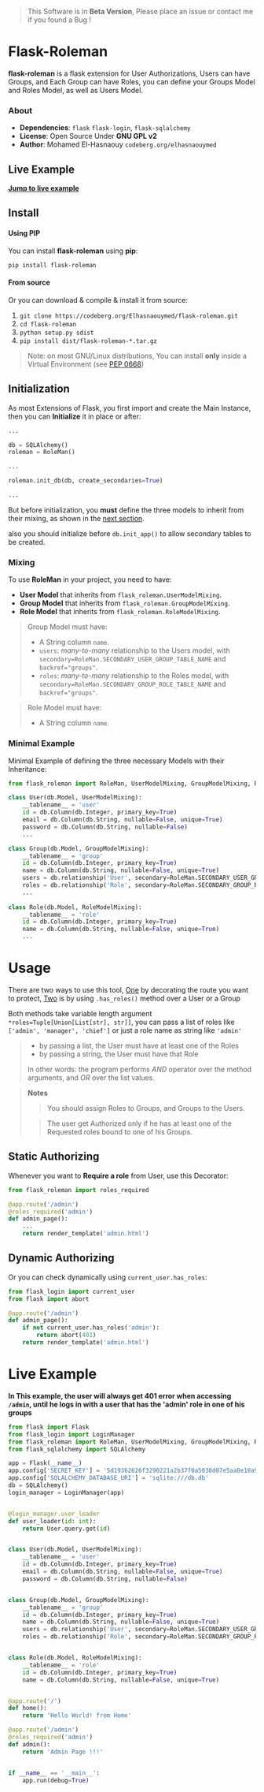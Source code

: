 
> This Software is in **Beta Version**, Please place an issue or contact me if you found a Bug !

# Flask-Roleman

**flask-roleman** is a flask extension for User Authorizations, Users can have Groups, 
and Each Group can have Roles, you can define your Groups Model and Roles Model, as well as Users Model.

### About

- **Dependencies**: `flask` `flask-login`, `flask-sqlalchemy`
- **License**: Open Source Under **GNU GPL v2**
- **Author**: Mohamed El-Hasnaouy `codeberg.org/elhasnaouymed`

## Live Example

[**Jump to live example**](#live-example)

## Install

#### Using PIP

You can install **flask-roleman** using **pip**:

```shell
pip install flask-roleman
```

#### From source

Or you can download & compile & install it from source:

1. `git clone https://codeberg.org/Elhasnaouymed/flask-roleman.git`
2. `cd flask-roleman`
3. `python setup.py sdist`
4. `pip install dist/flask-roleman-*.tar.gz`

> Note: on most GNU/Linux distributions, You can install **only** inside a Virtual Environment (see [PEP 0668](https://peps.python.org/pep-0668/))

## Initialization

As most Extensions of Flask, you first import and create the Main Instance, then you can **Initialize** it in place
or after:

```python
...

db = SQLAlchemy()
roleman = RoleMan()

...

roleman.init_db(db, create_secondaries=True)

...
```

But before initialization, you **must** define the three models to inherit from their mixing,
as shown in the [next section](#usage).

also you should initialize before `db.init_app()` to allow secondary tables to be created.

### Mixing

To use **RoleMan** in your project, you need to have:
 - **User Model** that inherits from `flask_roleman.UserModelMixing`.
 - **Group Model** that inherits from `flask_roleman.GroupModelMixing`.
 - **Role Model** that inherits from `flask_roleman.RoleModelMixing`.

> Group Model must have:
> - A String column `name`.
> - `users`: *many-to-many* relationship to the Users model, with `secondary=RoleMan.SECONDARY_USER_GROUP_TABLE_NAME` and `backref="groups"`.
> - `roles`: *many-to-many* relationship to the Roles model, with `secondary=RoleMan.SECONDARY_GROUP_ROLE_TABLE_NAME` and `backref="groups"`.

> Role Model must have:
> - A String column `name`.

### Minimal Example
Minimal Example of defining the three necessary Models with their Inheritance:

```python
from flask_roleman import RoleMan, UserModelMixing, GroupModelMixing, RoleModelMixing

class User(db.Model, UserModelMixing):
    __tablename__ = 'user'
    id = db.Column(db.Integer, primary_key=True)
    email = db.Column(db.String, nullable=False, unique=True)
    password = db.Column(db.String, nullable=False)
    ...

class Group(db.Model, GroupModelMixing):
    __tablename__ = 'group'
    id = db.Column(db.Integer, primary_key=True)
    name = db.Column(db.String, nullable=False, unique=True)
    users = db.relationship('User', secondary=RoleMan.SECONDARY_USER_GROUP_TABLE_NAME, backref="groups")
    roles = db.relationship('Role', secondary=RoleMan.SECONDARY_GROUP_ROLE_TABLE_NAME, backref="groups")
    ...
    
class Role(db.Model, RoleModelMixing):
    __tablename__ = 'role'
    id = db.Column(db.Integer, primary_key=True)
    name = db.Column(db.String, nullable=False, unique=True)
    ...
```

# Usage

There are two ways to use this tool, [One](#static-authorizing) by decorating the route you want to protect, 
[Two](#dynamic-authorizing) is by using `.has_roles()` method over a User or a Group

Both methods take variable length argument `*roles=Tuple[Union[List[str], str]]`, you can pass a list of roles like `['admin', 'manager', 'chief']`
or just a role name as string like `'admin'`

> * by passing a list, the User must have at least one of the Roles
> * by passing a string, the User must have that Role
> 
> In other words: the program performs *AND* operator over the method arguments, and *OR* over the list values.


> **Notes**
>> You should assign Roles to Groups, and Groups to the Users.
> 
>> The user get Authorized only if he has at least one of the Requested roles bound to one of his Groups.   

## Static Authorizing

Whenever you want to **Require a role** from User, use this Decorator:

```python
from flask_roleman import roles_required

@app.route('/admin')
@roles_required('admin')
def admin_page():
    ...
    return render_template('admin.html')
```

## Dynamic Authorizing

Or you can check dynamically using `current_user.has_roles`:

```python
from flask_login import current_user
from flask import abort

@app.route('/admin')
def admin_page():
    if not current_user.has_roles('admin'):
        return abort(401)
    return render_template('admin.html')
```


# Live Example

**In This example, the user will always get 401 error when accessing `/admin`,
until he logs in with a user that has the 'admin' role in one of his groups**

```python
from flask import Flask
from flask_login import LoginManager
from flask_roleman import RoleMan, UserModelMixing, GroupModelMixing, RoleModelMixing, roles_required
from flask_sqlalchemy import SQLAlchemy

app = Flask(__name__)
app.config['SECRET_KEY'] = '5d19362626f3290221a2b37f0a5038d07e5aa0e18a9967ffcbedc69eaee4cce9'
app.config['SQLALCHEMY_DATABASE_URI'] = 'sqlite:///db.db'
db = SQLAlchemy()
login_manager = LoginManager(app)


@login_manager.user_loader
def user_loader(id: int):
    return User.query.get(id)


class User(db.Model, UserModelMixing):
    __tablename__ = 'user'
    id = db.Column(db.Integer, primary_key=True)
    email = db.Column(db.String, nullable=False, unique=True)
    password = db.Column(db.String, nullable=False)


class Group(db.Model, GroupModelMixing):
    __tablename__ = 'group'
    id = db.Column(db.Integer, primary_key=True)
    name = db.Column(db.String, nullable=False, unique=True)
    users = db.relationship('User', secondary=RoleMan.SECONDARY_USER_GROUP_TABLE_NAME, backref="groups")
    roles = db.relationship('Role', secondary=RoleMan.SECONDARY_GROUP_ROLE_TABLE_NAME, backref="groups")


class Role(db.Model, RoleModelMixing):
    __tablename__ = 'role'
    id = db.Column(db.Integer, primary_key=True)
    name = db.Column(db.String, nullable=False, unique=True)


@app.route('/')
def home():
    return 'Hello World! from Home'

@app.route('/admin')
@roles_required('admin')
def admin():
    return 'Admin Page !!!'


if __name__ == '__main__':
    app.run(debug=True)

```